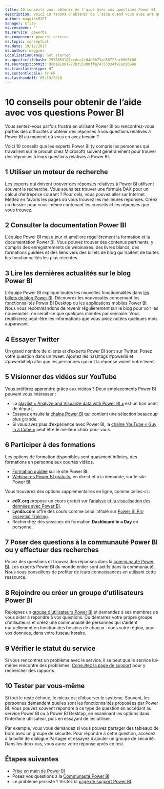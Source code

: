 ```yaml
---
title: 10 conseils pour obtenir de l’aide avec vos questions Power BI
description: Voici 10 façons d’obtenir de l’aide quand vous avez une question sur le fonctionnement de Power BI
author: maggiesMSFT
manager: kfile
ms.reviewer: ''
ms.service: powerbi
ms.component: powerbi-service
ms.topic: conceptual
ms.date: 10/12/2017
ms.author: maggies
LocalizationGroup: Get started
ms.openlocfilehash: 297805d187ccdea2c04e0b79ad86723ec80d3f80
ms.sourcegitcommit: dcde910817720c05880ffe24755034f916c9b890
ms.translationtype: HT
ms.contentlocale: fr-FR
ms.lasthandoff: 05/19/2018
---
```

# <a name="10-tips-for-getting-help-with-your-power-bi-questions"></a>10 conseils pour obtenir de l’aide avec vos questions Power BI
Vous sentez-vous parfois frustré en utilisant Power BI ou rencontrez-vous parfois des difficultés à obtenir des réponses à vos questions relatives à Power BI au moment où vous en avez besoin ? 

Voici 10 conseils que les experts Power BI (y compris les personnes qui travaillent sur le produit chez Microsoft) suivent généralement pour trouver des réponses à leurs questions relatives à Power BI.

## <a name="1-use-a-search-engine"></a>1 Utiliser un moteur de recherche
Les experts qui doivent trouver des réponses relatives à Power BI utilisent souvent la recherche. Vous souhaitez trouver une formule DAX pour un calcul d’entreprise courant ? Pour cela, vous pouvez aller sur Internet. Mettez en favoris les pages où vous trouvez les meilleures réponses. Créez un dossier pour vous-même contenant les conseils et les réponses que vous trouvez.


## <a name="2-check-the-power-bi-documentation"></a>2 Consulter la documentation Power BI
L’équipe Power BI met à jour et améliore régulièrement la formation et la documentation Power BI. Vous pouvez trouver des contenus pertinents, y compris des enregistrements de webinaires, des livres blancs, des formations guidées et des liens vers des billets de blog qui traitent de toutes les fonctionnalités les plus récentes.

## <a name="3-read-the-power-bi-blog-for-the-latest-news"></a>3 Lire les dernières actualités sur le blog Power BI
L’équipe Power BI explique toutes les nouvelles fonctionnalités dans [les billets de blog Power BI](https://powerbi.microsoft.com/blog/). Découvrez les nouveautés concernant les fonctionnalités Power BI Desktop ou les applications mobiles Power BI. Nous vous recommandons de revenir régulièrement sur le blog pour voir les nouveautés, ne serait-ce que quelques minutes par semaine. Vous réutiliserez peut-être les informations que vous aviez notées quelques mois auparavant.

## <a name="4-try-twitter"></a>4 Essayer Twitter
Un grand nombre de clients et d’experts Power BI sont sur Twitter. Posez votre question dans un tweet. Ajoutez les hashtags #powerbi et #powerbihelp afin que les personnes qui ont la réponse voient votre tweet.

## <a name="5-watch-videos-on-youtube"></a>5 Visionner des vidéos sur YouTube
Vous préférez apprendre grâce aux vidéos ? Deux emplacements Power BI peuvent vous intéresser :

* La [playlist « Analyze and Visualize data with Power BI »](https://www.youtube.com/playlist?list=PL1N57mwBHtN0JFoKSR0n-tBkUJHeMP2cP) est un bon point de départ.
* Essayez ensuite la [chaîne Power BI](https://www.youtube.com/user/mspowerbi/videos) qui contient une sélection beaucoup plus grande.
* Si vous avez plus d’expérience avec Power BI, la [chaîne YouTube « Guy in a Cube »](https://www.youtube.com/channel/UCFp1vaKzpfvoGai0vE5VJ0w) peut être le meilleur choix pour vous.

## <a name="6-attend-training"></a>6 Participer à des formations
Les options de formation disponibles sont quasiment infinies, des formations en personne aux courtes vidéos.

* [Formation guidée](guided-learning/gettingstarted.yml?tutorial-step=1) sur le site Power BI.
* [Webinaires Power BI gratuits](webinars.md), en direct et à la demande, sur le site Power BI.

Vous trouverez des options supplémentaires en ligne, comme celles-ci :

* **edX.org** propose un cours gratuit sur l’[analyse et la visualisation des données avec Power BI](https://www.edx.org/course/analyzing-visualizing-data-power-bi-microsoft-dat207x-4).
* **Lynda.com** offre des cours comme celui intitulé sur [Power BI Pro Essential Training](https://www.lynda.com/Power-BI-tutorials/Power-BI-Pro-Essential-Training/485820-2.html).
* Recherchez des sessions de formation **Dashboard in a Day** en personne.

## <a name="7-ask-or-search-in-the-power-bi-community"></a>7 Poser des questions à la communauté Power BI ou y effectuer des recherches
Posez des questions et trouvez des réponses dans la [communauté Power BI](http://community.powerbi.com). Les experts Power BI du monde entier sont actifs dans la communauté. Nous vous conseillons de profiter de leurs connaissances en utilisant cette ressource.

## <a name="8-join-or-create-a-power-bi-user-group"></a>8 Rejoindre ou créer un groupe d’utilisateurs Power BI
Rejoignez un [groupe d’utilisateurs Power BI](https://community.powerbi.com/t5/Power-BI-User-Groups/ct-p/Groups) et demandez à ses membres de vous aider à répondre à vos questions. Ou démarrez votre propre groupe d’utilisateurs et créez une communauté de personnes qui s’aident mutuellement en fonction des besoins de chacun : dans votre région, pour vos données, dans votre fuseau horaire.

## <a name="9-check-the-service-status"></a>9 Vérifier le statut du service
Si vous rencontrez un problème avec le service, il se peut que le service lui-même rencontre des problèmes. [Consultez la page de support](https://powerbi.microsoft.com/support/) pour y rechercher des rapports.

## <a name="10-just-try-it"></a>10 Tester par vous-même
Si tout le reste échoue, le mieux est d’observer le système. Souvent, les personnes demandent quelles sont les fonctionnalités proposées par Power BI. Vous pouvez souvent répondre à ce type de question en accédant au service Power BI ou à Power BI Desktop, en examinant les options dans l’interface utilisateur, puis en essayant de les utiliser.

Par exemple, vous vous demandez si vous pouvez partager des tableaux de bord avec un groupe de sécurité. Pour répondre à cette question, accédez à la boîte de dialogue Partager et essayez d’ajouter un groupe de sécurité. Dans les deux cas, vous aurez votre réponse après ce test.

## <a name="next-steps"></a>Étapes suivantes
* [Prise en main de Power BI](service-get-started.md)
* Posez vos questions à la [Communauté Power BI](http://community.powerbi.com/)
* Le problème persiste ? Visitez la [page de support Power BI](https://powerbi.microsoft.com/support/).
